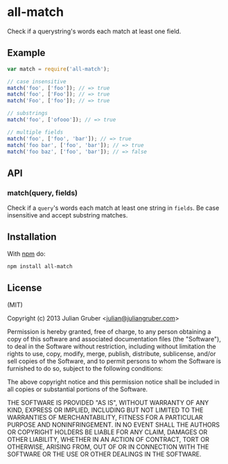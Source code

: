 
# all-match

Check if a querystring's words each match at least one field.

## Example

```js
var match = require('all-match');

// case insensitive
match('foo', ['foo']); // => true
match('foo', ['Foo']); // => true
match('Foo', ['foo']); // => true

// substrings
match('foo', ['ofooo']); // => true

// multiple fields
match('foo', ['foo', 'bar']); // => true
match('foo bar', ['foo', 'bar']); // => true
match('foo baz', ['foo', 'bar']); // => false
```

## API

### match(query, fields)

Check if a `query`'s words each match at least one string in `fields`.
Be case insensitive and accept substring matches.

## Installation

With [npm](https://npmjs.org) do:

```bash
npm install all-match
```

## License

(MIT)

Copyright (c) 2013 Julian Gruber &lt;julian@juliangruber.com&gt;

Permission is hereby granted, free of charge, to any person obtaining a copy of
this software and associated documentation files (the "Software"), to deal in
the Software without restriction, including without limitation the rights to
use, copy, modify, merge, publish, distribute, sublicense, and/or sell copies
of the Software, and to permit persons to whom the Software is furnished to do
so, subject to the following conditions:

The above copyright notice and this permission notice shall be included in all
copies or substantial portions of the Software.

THE SOFTWARE IS PROVIDED "AS IS", WITHOUT WARRANTY OF ANY KIND, EXPRESS OR
IMPLIED, INCLUDING BUT NOT LIMITED TO THE WARRANTIES OF MERCHANTABILITY,
FITNESS FOR A PARTICULAR PURPOSE AND NONINFRINGEMENT. IN NO EVENT SHALL THE
AUTHORS OR COPYRIGHT HOLDERS BE LIABLE FOR ANY CLAIM, DAMAGES OR OTHER
LIABILITY, WHETHER IN AN ACTION OF CONTRACT, TORT OR OTHERWISE, ARISING FROM,
OUT OF OR IN CONNECTION WITH THE SOFTWARE OR THE USE OR OTHER DEALINGS IN THE
SOFTWARE.
